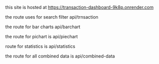 this site is hosted at   https://transaction-dashboard-9k8p.onrender.com

the route uses for search filter  api/trnsaction 

the route for bar charts api/barchart

the route for pichart is api/piechart

route  for statistics is api/statistics

the route for all combined data is api/combined-data
